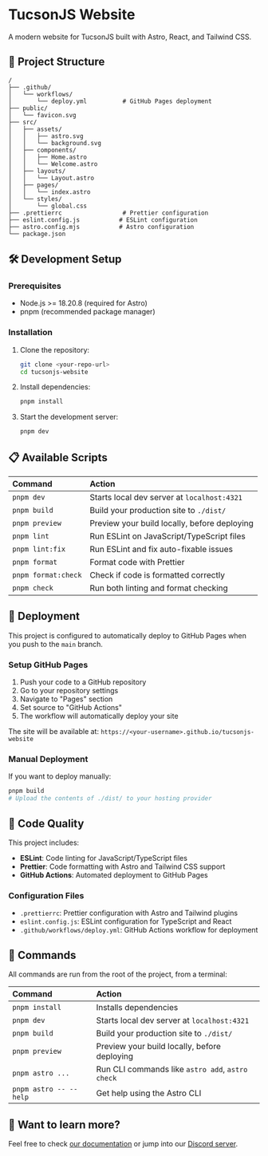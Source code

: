 # TucsonJS Website

A modern website for TucsonJS built with Astro, React, and Tailwind CSS.

## 🚀 Project Structure

```text
/
├── .github/
│   └── workflows/
│       └── deploy.yml          # GitHub Pages deployment
├── public/
│   └── favicon.svg
├── src/
│   ├── assets/
│   │   ├── astro.svg
│   │   └── background.svg
│   ├── components/
│   │   ├── Home.astro
│   │   └── Welcome.astro
│   ├── layouts/
│   │   └── Layout.astro
│   ├── pages/
│   │   └── index.astro
│   └── styles/
│       └── global.css
├── .prettierrc                 # Prettier configuration
├── eslint.config.js           # ESLint configuration
├── astro.config.mjs           # Astro configuration
└── package.json
```

## 🛠️ Development Setup

### Prerequisites

- Node.js >= 18.20.8 (required for Astro)
- pnpm (recommended package manager)

### Installation

1. Clone the repository:

   ```bash
   git clone <your-repo-url>
   cd tucsonjs-website
   ```

2. Install dependencies:

   ```bash
   pnpm install
   ```

3. Start the development server:
   ```bash
   pnpm dev
   ```

## 📋 Available Scripts

| Command             | Action                                       |
| :------------------ | :------------------------------------------- |
| `pnpm dev`          | Starts local dev server at `localhost:4321`  |
| `pnpm build`        | Build your production site to `./dist/`      |
| `pnpm preview`      | Preview your build locally, before deploying |
| `pnpm lint`         | Run ESLint on JavaScript/TypeScript files    |
| `pnpm lint:fix`     | Run ESLint and fix auto-fixable issues       |
| `pnpm format`       | Format code with Prettier                    |
| `pnpm format:check` | Check if code is formatted correctly         |
| `pnpm check`        | Run both linting and format checking         |

## 🚀 Deployment

This project is configured to automatically deploy to GitHub Pages when you push to the `main` branch.

### Setup GitHub Pages

1. Push your code to a GitHub repository
2. Go to your repository settings
3. Navigate to "Pages" section
4. Set source to "GitHub Actions"
5. The workflow will automatically deploy your site

The site will be available at: `https://<your-username>.github.io/tucsonjs-website`

### Manual Deployment

If you want to deploy manually:

```bash
pnpm build
# Upload the contents of ./dist/ to your hosting provider
```

## 🎨 Code Quality

This project includes:

- **ESLint**: Code linting for JavaScript/TypeScript files
- **Prettier**: Code formatting with Astro and Tailwind CSS support
- **GitHub Actions**: Automated deployment to GitHub Pages

### Configuration Files

- `.prettierrc`: Prettier configuration with Astro and Tailwind plugins
- `eslint.config.js`: ESLint configuration for TypeScript and React
- `.github/workflows/deploy.yml`: GitHub Actions workflow for deployment

## 🧞 Commands

All commands are run from the root of the project, from a terminal:

| Command                | Action                                           |
| :--------------------- | :----------------------------------------------- |
| `pnpm install`         | Installs dependencies                            |
| `pnpm dev`             | Starts local dev server at `localhost:4321`      |
| `pnpm build`           | Build your production site to `./dist/`          |
| `pnpm preview`         | Preview your build locally, before deploying     |
| `pnpm astro ...`       | Run CLI commands like `astro add`, `astro check` |
| `pnpm astro -- --help` | Get help using the Astro CLI                     |

## 👀 Want to learn more?

Feel free to check [our documentation](https://docs.astro.build) or jump into our [Discord server](https://astro.build/chat).
